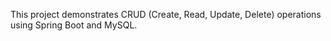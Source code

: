 This project demonstrates CRUD (Create, Read, Update, Delete) operations using Spring Boot and MySQL.
